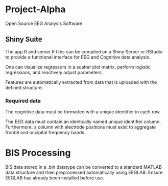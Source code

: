 # Project-Alpha
Open Source EEG Analysis Software

## Shiny Suite

The app.R and server.R files can be compiled on a Shiny Server or RStudio to provide a functional interface for EEG and Cognitive data analysis.

One can visualize regressors in a scatter plot matrix, perform logistic regressions, and reactively adjust parameters.

Features are automatically extracted from data that is uploaded with the defined structure.  

### Required data

The cognitive data must be formatted with a unique identifier in each row.

The EEG data must contain an identically named unique identifier column. Furthermore, a column with electrode positions must exist to aggregate frontal and occipital frequency bands.

# BIS Processing

BIS data stored in a .bin datatype can be converted to a standard MATLAB data structure and then preprocessed automatically using EEGLAB. Ensure EEGLAB has already been installed before use.  

